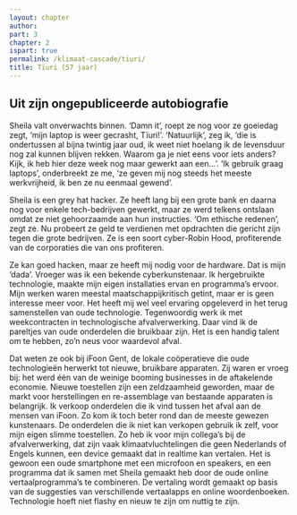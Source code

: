 ```yaml
---
layout: chapter
author: 
part: 3
chapter: 2
ispart: true
permalink: /klimaat-cascade/tiuri/
title: Tïuri (57 jaar) 
---
```


## Uit zijn ongepubliceerde autobiografie

Sheila valt onverwachts binnen. ‘Damn it’, roept ze nog voor ze goeiedag zegt, ‘mijn laptop is weer gecrasht, Tïuri!’. ‘Natuurlijk’, zeg ik, ‘die is ondertussen al bijna twintig jaar oud, ik weet niet hoelang ik de levensduur nog zal kunnen blijven rekken. Waarom ga je niet eens voor iets anders? Kijk, ik heb hier deze week nog maar gewerkt aan een…’. ‘Ik gebruik graag laptops’, onderbreekt ze me, ‘ze geven mij nog steeds het meeste werkvrijheid, ik ben ze nu eenmaal gewend’.

Sheila is een grey hat hacker. Ze heeft lang bij een grote bank en daarna nog voor enkele tech-bedrijven gewerkt, maar ze werd telkens ontslaan omdat ze niet gehoorzaamde aan hun instructies. ‘Om ethische redenen’, zegt ze. Nu probeert ze geld te verdienen met opdrachten die gericht zijn tegen die grote bedrijven. Ze is een soort cyber-Robin Hood, profiterende van de corporaties die van ons profiteren. 

Ze kan goed hacken, maar ze heeft mij nodig voor de hardware. Dat is mijn ‘dada’. Vroeger was ik een bekende cyberkunstenaar. Ik hergebruikte technologie, maakte mijn eigen installaties ervan en programma’s ervoor. Mijn werken waren meestal maatschappijkritisch getint, maar er is geen interesse meer voor. Het heeft mij wel veel ervaring opgeleverd in het terug samenstellen van oude technologie. Tegenwoordig werk ik met weekcontracten in technologische afvalverwerking. Daar vind ik de pareltjes van oude onderdelen die bruikbaar zijn. Het is een handig talent om te hebben, zo’n neus voor waardevol afval. 

Dat weten ze ook bij iFoon Gent, de lokale coöperatieve die oude technologieën herwerkt tot nieuwe, bruikbare apparaten. Zij waren er vroeg bij: het werd één van de weinige booming businesses in de aftakelende economie. Nieuwe toestellen zijn een zeldzaamheid geworden, maar de markt voor herstellingen en re-assemblage van bestaande apparaten is belangrijk. Ik verkoop onderdelen die ik vind tussen het afval aan de mensen van iFoon. Zo kom ik toch beter rond dan de meeste gewezen kunstenaars. De onderdelen die ik niet kan verkopen gebruik ik zelf, voor mijn eigen slimme toestellen. Zo heb ik voor mijn collega’s bij de afvalverwerking, dat zijn vaak klimaatvluchtelingen die geen Nederlands of Engels kunnen, een device gemaakt dat in realtime kan vertalen. Het is gewoon een oude smartphone met een microfoon en speakers, en een programma dat ik samen met Sheila gemaakt heb door de oude online vertaalprogramma’s te combineren. De vertaling wordt gemaakt op basis van de suggesties van verschillende vertaalapps en online woordenboeken. Technologie hoeft niet flashy en nieuw te zijn om nuttig te zijn. 
